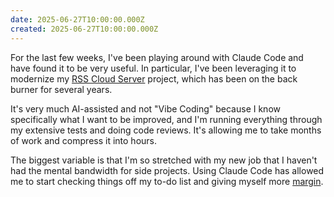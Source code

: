 ```yaml
---
date: 2025-06-27T10:00:00.000Z
created: 2025-06-27T10:00:00.000Z
---
```


For the last few weeks, I've been playing around with Claude Code and have found it to be very useful. In particular, I've been leveraging it to modernize my [RSS Cloud Server](https://github.com/rsscloud/rsscloud-server) project, which has been on the back burner for several years.

It's very much AI-assisted and not "Vibe Coding" because I know specifically what I want to be improved, and I'm running everything through my extensive tests and doing code reviews. It's allowing me to take months of work and compress it into hours.

The biggest variable is that I'm so stretched with my new job that I haven't had the mental bandwidth for side projects. Using Claude Code has allowed me to start checking things off my to-do list and giving myself more [margin](/essays/the-importance-of-margins/).